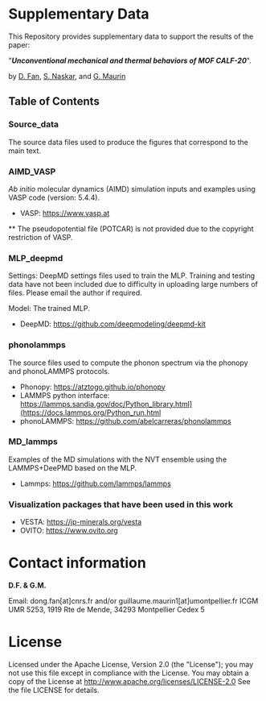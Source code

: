 # Supplementary Data

This Repository provides supplementary data to support the results of the paper:

"_**Unconventional mechanical and thermal behaviors of MOF CALF-20**_". 

by [D. Fan](https://scholar.google.com/citations?user=fq_Q0rkAAAAJ&hl=en](https://scholar.google.com/citations?hl=en&user=fq_Q0rkAAAAJ&view_op=list_works&sortby=pubdate)), [S. Naskar](https://scholar.google.com/citations?hl=en&user=7qyxfhAAAAAJ&view_op=list_works&sortby=pubdate), and [G. Maurin](https://scholar.google.com/citations?hl=en&user=QNfwyjgAAAAJ&view_op=list_works&sortby=pubdate)
## Table of Contents
### Source_data
The source data files used to produce the figures that correspond to the main text.

### AIMD_VASP
_Ab initio_ molecular dynamics (AIMD) simulation inputs and examples using VASP code (version: 5.4.4).
* VASP: https://www.vasp.at

** The pseudopotential file (POTCAR) is not provided due to the copyright restriction of VASP.

### MLP_deepmd
Settings: DeepMD settings files used to train the MLP. Training and testing data have not been included due to difficulty in uploading large numbers of files. Please email the author if required.

Model: The trained MLP.
* DeepMD: https://github.com/deepmodeling/deepmd-kit
### phonolammps
The source files used to compute the phonon spectrum via the phonopy and phonoLAMMPS protocols.

* Phonopy: https://atztogo.github.io/phonopy
* LAMMPS python interface: https://lammps.sandia.gov/doc/Python_library.html](https://docs.lammps.org/Python_run.html
* phonoLAMMPS: https://github.com/abelcarreras/phonolammps
### MD_lammps
Examples of the MD simulations with the NVT ensemble using the LAMMPS+DeePMD based on the MLP.

* Lammps: https://github.com/lammps/lammps
### Visualization packages that have been used in this work

* VESTA: https://jp-minerals.org/vesta
* OVITO: https://www.ovito.org
# Contact information
**D.F. & G.M.**

Email: dong.fan[at]cnrs.fr and/or guillaume.maurin1[at]umontpellier.fr
ICGM UMR 5253, 1919 Rte de Mende, 34293 Montpellier Cedex 5
# License
Licensed under the Apache License, Version 2.0 (the "License"); you may not use this file except in compliance with the License. You may obtain a copy of the License at http://www.apache.org/licenses/LICENSE-2.0
See the file LICENSE for details.
